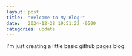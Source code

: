```yaml
---
layout: post
title:  "Welcome to My Blog!"
date:   2024-12-28 19:51:22 -0500
categories: update
---
```

I'm just creating a little basic github pages blog.

[jekyll-gh]:   https://github.com/zacharyestep
